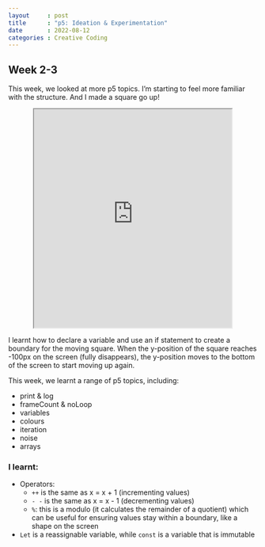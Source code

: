 ```yaml
---
layout     : post
title      : "p5: Ideation & Experimentation"
date       : 2022-08-12
categories : Creative Coding
---
```


## Week 2-3

This week, we looked at more p5 topics. I’m starting to feel more familiar with the structure. And I made a square go up!

<iframe width=400 height=442 style="display: block; margin: 0 auto" src="https://editor.p5js.org/elishafitri/full/4Bldul5xy"></iframe>

I learnt how to declare a variable and use an if statement to create a boundary for the moving square. When the y-position of the square reaches -100px on the screen (fully disappears), the y-position moves to the bottom of the screen to start moving up again. 

This week, we learnt a range of p5 topics, including:
- print & log
- frameCount & noLoop
- variables
- colours
- iteration
- noise
- arrays

### I learnt:
- Operators:
    - `++` is the same as x =  x + 1 (incrementing values)
    - `- -` is the same as x = x - 1 (decrementing values)
    - `%`: this is a modulo (it calculates the remainder of a quotient) which can be useful for ensuring values stay within a boundary, like a shape on the screen
- `Let` is a reassignable variable, while `const` is a variable that is immutable
